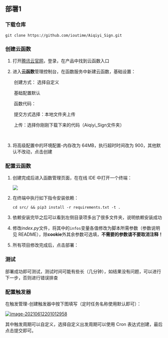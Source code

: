 部署1
---

### 下载仓库

```
git clone https://github.com/ioutime/Aiqiyi_Sign.git
```

### 创建云函数

1. 打开[腾讯云官网](https://cloud.tencent.com/)，登录，在产品中找到云函数入口

2. 进入**云函数**管理控制台，在函数服务中新建云函数，基础设置：

   ​	创建方式： 选择自定义

   ​	基础配置默认

   ​	函数代码：

   ​				提交方式选择：本地文件夹上传

   ​				上传：选择你刚刚下载下来的代码（Aiqiyi_Sign文件夹）

   ​				

3. 将高级配置中的环境配置-内存改为 64MB，执行超时时间改为 900，其他默认不改动，点击创建

### 配置云函数

1. 创建完成后进入函数管理页面，在在线 IDE 中打开一个终端：

   

   ![](https://blog.secriy.com/2021/06/12/腾讯云函数部署CloudMusic-LevelUp脚本/image-20210612195607701.png)

   

2. 在终端中执行如下指令安装依赖：

   ```
   cd src/ && pip3 install -r requirements.txt -t .
   ```

3. 依赖安装完毕之后可以看到左侧目录项多出了很多文件夹，说明依赖安装成功

4. 修改*index.py*文件，将其中的`infos`变量各值修改为脚本所需参数（参数说明见 README），除**cookie**外其余参数可选填，**不需要的参数请不要取消注释！**

   

5. 所有项目修改完成后，点击部署：

   

### 测试

部署成功即可测试，测试时间可能有些长（几分钟），如结果没有问题，可以进行下一步，否则进行错误排查



### 配置触发器

在触发管理-创建触发器中按下图填写（定时任务名称使用默认即可）：



[![image-20210612201012958](https://blog.secriy.com/2021/06/12/%E8%85%BE%E8%AE%AF%E4%BA%91%E5%87%BD%E6%95%B0%E9%83%A8%E7%BD%B2CloudMusic-LevelUp%E8%84%9A%E6%9C%AC/image-20210612201012958.png)](https://blog.secriy.com/2021/06/12/腾讯云函数部署CloudMusic-LevelUp脚本/image-20210612201012958.png)



其中触发周期可以自定义，选择自定义出发周期可以使用 Cron 表达式创建，最后点击提交即可。
